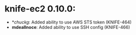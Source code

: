 <!---
This file is reset every time a new release is done. The contents of this file are for the currently unreleased version.

Example Contribution:
* **kalistec**: Improved file resource greatly.
-->
# knife-ec2 0.10.0:

* **chuckg*: Added ability to use AWS STS token (KNIFE-464)
* **mdeallnoce**: Added ability to use SSH config (KNIFE-466)

